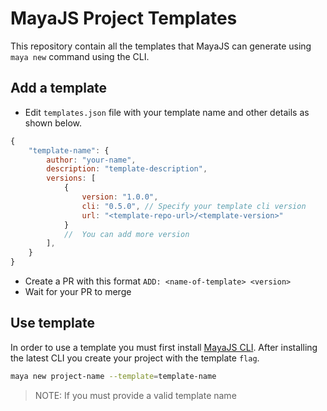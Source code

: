 # MayaJS Project Templates

This repository contain all the templates that MayaJS can generate using `maya new` command using the CLI.

## Add a template

- Edit `templates.json` file with your template name and other details as shown below.

```js
{
    "template-name": {
        author: "your-name",
        description: "template-description",
        versions: [
            {
                version: "1.0.0",
                cli: "0.5.0", // Specify your template cli version
                url: "<template-repo-url>/<template-version>"
            }
            //  You can add more version
        ],
    }
}
```

- Create a PR with this format `ADD: <name-of-template> <version>`
- Wait for your PR to merge

## Use template

In order to use a template you must first install [MayaJS CLI](https://github.com/mayajs/cli). After installing the latest CLI you create your project with the template `flag`.

```sh
maya new project-name --template=template-name
```

> NOTE: If you must provide a valid template name
